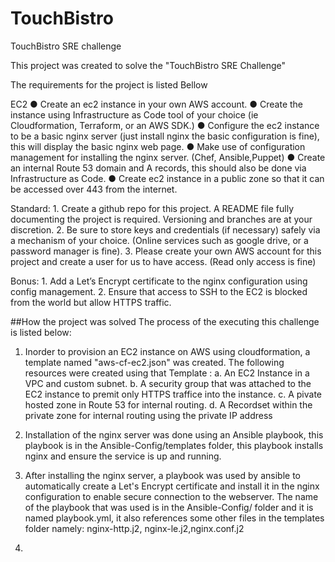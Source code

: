 # TouchBistro
TouchBistro SRE challenge

This project was created to solve the "TouchBistro SRE Challenge"

The requirements for the project is listed Bellow

EC2
    ● Create an ec2 instance in your own AWS account.
    ● Create the instance using Infrastructure as Code tool of your choice (ie Cloudformation,
Terraform, or an AWS SDK.)
    ● Configure the ec2 instance to be a basic nginx server (just install nginx the basic configuration is fine), this will display the basic nginx web page.
    ● Make use of configuration management for installing the nginx server. (Chef, Ansible,Puppet)
    ● Create an internal Route 53 domain and A records, this should also be done via Infrastructure as Code.
    ● Create ec2 instance in a public zone so that it can be accessed over 443 from the internet.

Standard:
    1. Create a github repo for this project. A README file fully documenting the project is required. Versioning and branches are at your discretion.
    2. Be sure to store keys and credentials (if necessary) safely via a mechanism of your choice. (Online services such as google drive, or a password manager is fine).
    3. Please create your own AWS account for this project and create a user for us to have access. (Read only access is fine)

Bonus:
    1. Add a Let’s Encrypt certificate to the nginx configuration using config management.
    2. Ensure that access to SSH to the EC2 is blocked from the world but allow HTTPS traffic.

##How the project was solved
The process of the executing this challenge is listed below:
1. Inorder to provision an EC2 instance on AWS using cloudformation, a template named "aws-cf-ec2.json" was created. The following resources were created using that Template :
   a. An EC2 Instance in a VPC and custom subnet.
   b. A security group that was attached to the EC2 instance to premit only HTTPS traffice into the instance.
   c. A pivate hosted zone in Route 53 for internal routing.
   d. A Recordset within the private zone for internal routing using the private IP address

2. Installation of the nginx server was done using an Ansible playbook, this playbook is in the Ansible-Config/templates folder, this playbook installs nginx and ensure the service is up and running.
3. After installing the nginx server, a playbook was used by ansible to automatically create a Let's Encrypt certificate and install it in the nginx configuration to enable secure connection to the webserver. The name of the playbook that was used is in the Ansible-Config/ folder and it is named playbook.yml, it also references some other files in the templates folder namely: nginx-http.j2, nginx-le.j2,nginx.conf.j2
4. 